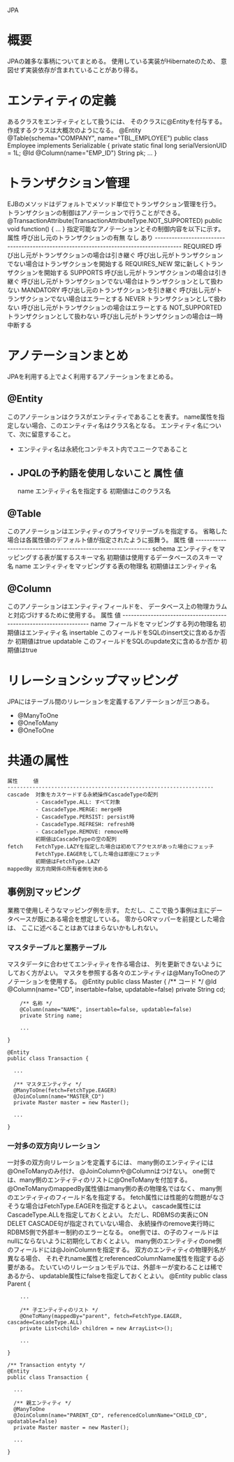 JPA

# 概要
JPAの雑多な事柄についてまとめる。
使用している実装がHibernateのため、
意図せず実装依存が含まれていることがあり得る。

# エンティティの定義
あるクラスをエンティティとして扱うには、
そのクラスに@Entityを付与する。
作成するクラスは大概次のようになる。
    @Entity
    @Table(schema="COMPANY", name="TBL_EMPLOYEE")
    public class Employee implements Serializable {
      private static final long serialVersionUID = 1L;
      @Id
      @Column(name="EMP_ID")
      String pk;
      ...
    }

# トランザクション管理
EJBのメソッドはデフォルトでメソッド単位でトランザクション管理を行う。
トランザクションの制御はアノテーションで行うことができる。
    @TransactionAttribute(TransactionAttributeType.NOT_SUPPORTED)
    public void function() {
        ...
    }
指定可能なアノテーションとその制御内容を以下に示す。
    属性          呼び出し元のトランザクションの有無
                  なし   あり
    ---------------------------------------------------------------------------------------
    REQUIRED      呼び出し元がトランザクションの場合は引き継ぐ
                  呼び出し元がトランザクションでない場合はトランザクションを開始する
    REQUIRES_NEW  常に新しくトランザクションを開始する
    SUPPORTS      呼び出し元がトランザクションの場合は引き継ぐ
                  呼び出し元がトランザクションでない場合はトランザクションとして扱わない
    MANDATORY     呼び出し元のトランザクションを引き継ぐ
                  呼び出し元がトランザクションでない場合はエラーとする
    NEVER         トランザクションとして扱わない
                  呼び出し元がトランザクションの場合はエラーとする
    NOT_SUPPORTED トランザクションとして扱わない
                  呼び出し元がトランザクションの場合は一時中断する

# アノテーションまとめ
JPAを利用する上でよく利用するアノテーションをまとめる。
## @Entity
このアノテーションはクラスがエンティティであることを表す。
name属性を指定しない場合、このエンティティ名はクラス名となる。
エンティティ名について、次に留意すること。
- エンティティ名は永続化コンテキスト内でユニークであること
- JPQLの予約語を使用しないこと
    属性 値
    ----------------------------------
    name エンティティ名を指定する
         初期値はこのクラス名
## @Table
このアノテーションはエンティティのプライマリテーブルを指定する。
省略した場合は各属性値のデフォルト値が指定されたように振舞う。
    属性   値
    --------------------------------------------------------------
    schema エンティティをマッピングする表が属するスキーマ名
           初期値は使用するデータベースのスキーマ名
    name   エンティティをマッピングする表の物理名
           初期値はエンティティ名
## @Column
このアノテーションはエンティティフィールドを、
データベース上の物理カラムと対応づけするために使用する。
    属性       値
    ------------------------------------------------------------------
    name       フィールドをマッピングする列の物理名
               初期値はエンティティ名
    insertable このフィールドをSQLのinsert文に含めるか否か
               初期値はtrue
    updatable  このフィールドをSQLのupdate文に含めるか否か
               初期値はtrue

# リレーションシップマッピング
JPAにはテーブル間のリレーションを定義するアノテーションが三つある。
- @ManyToOne
- @OneToMany
- @OneToOne
# 共通の属性
    属性     値
    ------------------------------------------------------------------
    cascade  対象をカスケードする永続操作CascadeTypeの配列
             - CascadeType.ALL: すべて対象
             - CascadeType.MERGE: merge時
             - CascadeType.PERSIST: persist時
             - CascadeType.REFRESH: refresh時
             - CascadeType.REMOVE: remove時
             初期値はCascadeTypeの空の配列
    fetch    FetchType.LAZYを指定した場合は初めてアクセスがあった場合にフェッチ
             FetchType.EAGERをしてした場合は即座にフェッチ
             初期値はFetchType.LAZY
    mappedBy 双方向関係の所有者側を決める
## 事例別マッピング
業務で使用しそうなマッピング例を示す。
ただし、ここで扱う事例は主にデータベースが既にある場合を想定している。
零からORマッパーを前提とした場合は、
ここに述べることはあてはまらないかもしれない。
### マスタテーブルと業務テーブル
マスタデータに合わせてエンティティを作る場合は、
列を更新できないようにしておく方がよい。
マスタを参照する各々のエンティティは@ManyToOneのアノテーションを使用する。
    @Entity
    public class Master {
        /** コード */
        @Id
        @Column(name="CD", insertable=false, updatable=false)
        private String cd;

        /** 名称 */
        @Column(name="NAME", insertable=false, updatable=false)
        private String name;

        ...

    }

    @Entity
    public class Transaction {

      ...

      /** マスタエンティティ */
      @ManyToOne(fetch=FetchType.EAGER)
      @JoinColumn(name="MASTER_CD")
      private Master master = new Master();

      ...

    }
### 一対多の双方向リレーション
一対多の双方向リレーションを定義するには、
many側のエンティティには@OneToManyのみ付け、
@JoinColumnや@Columnはつけない。
one側では、many側のエンティティのリストに@OneToManyを付加する。
@OneToManyのmappedBy属性値はmany側の表の物理名ではなく、
many側のエンティティのフィールド名を指定する。
fetch属性には性能的な問題がなさそうな場合はFetchType.EAGERを指定するとよい。
cascade属性にはCascadeType.ALLを指定しておくとよい。
ただし、RDBMSの実表にON DELET CASCADE句が指定されていない場合、
永続操作のremove実行時にRDBMS側で外部キー制約のエラーとなる。
one側では、の子のフィールドはnullにならないように初期化しておくとよい。
many側のエンティティのone側のフィールドには@JoinColumnを指定する。
双方のエンティティの物理列名が異なる場合、
それぞれname属性とreferencedColumnName属性を指定する必要がある。
たいていのリレーションモデルでは、外部キーが変わることは稀であるから、
updatable属性にfalseを指定しておくとよい。
    @Entity
    public class Parent {

        ...

        /** 子エンティティのリスト */
        @OneToMany(mappedBy="parent", fetch=FetchType.EAGER, cascade=CascadeType.ALL)
        private List<child> children = new ArrayList<>();

        ...

    }

    /** Transaction entyty */
    @Entity
    public class Transaction {

      ...

      /** 親エンティティ */
      @ManyToOne
      @JoinColumn(name="PARENT_CD", referencedColumnName="CHILD_CD", updatable=false)
      private Master master = new Master();

      ...

    }
